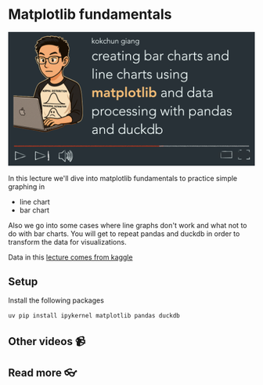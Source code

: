 # Matplotlib fundamentals

<a href="https://youtu.be/fZYi9gPWQcw" target="_blank">
  <img src="https://github.com/kokchun/assets/blob/main/data_visualization/bar_line_matplotlib.png?raw=true" alt="bar chart and line chart" width="600">
</a>

In this lecture we'll dive into matplotlib fundamentals to practice simple graphing in

- line chart
- bar chart

Also we go into some cases where line graphs don't work and what not to do with bar charts. You will get to repeat pandas and duckdb in order to transform the data for visualizations.

Data in this [lecture comes from kaggle](https://www.kaggle.com/datasets/dmi3kno/newcarsalesnorway)

## Setup

Install the following packages

```py
uv pip install ipykernel matplotlib pandas duckdb
```

## Other videos 📹

## Read more 👓
